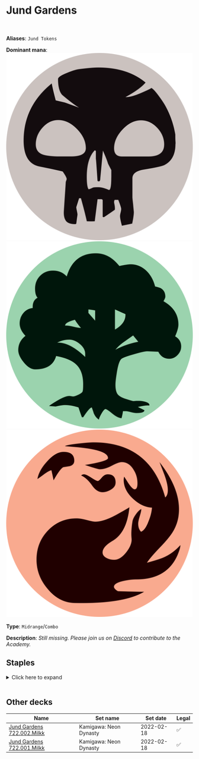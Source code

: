 <!-- This page is automatically generated by Myr: do not update it manually. Changes directly applied here will be lost. -->
# Jund Gardens
<br/>

**Aliases**: `Jund Tokens`


**Dominant mana**: <img src="../resources/images/mana/B.png" class="dominant-mana-icon"/> <img src="../resources/images/mana/G.png" class="dominant-mana-icon"/> <img src="../resources/images/mana/R.png" class="dominant-mana-icon"/>

**Type**: `Midrange`/`Combo`

**Description**: _Still missing. Please join us on [Discord](https://discord.gg/fYQbpjjkQ3) to contribute to the Academy._


## **Staples**

<details>
  <summary>Click here to expand</summary>
<a href="https://scryfall.com/card/cmr/112/cast-down"><img src="https://c1.scryfall.com/file/scryfall-cards/normal/front/2/1/21c8426e-476a-45e4-b3a9-841da54d966c.jpg" class="archetype-card rounded-image"/></a>
<a href="https://scryfall.com/card/tsr/263/chromatic-star"><img src="https://c1.scryfall.com/file/scryfall-cards/normal/front/c/2/c2e8d492-2c67-410b-b556-c157a14c4cec.jpg" class="archetype-card rounded-image"/></a>
<a href="https://scryfall.com/card/afr/94/deadly-dispute"><img src="https://c1.scryfall.com/file/scryfall-cards/normal/front/7/3/7373fe95-ad1c-44b9-8c7f-464ce8cbffc6.jpg" class="archetype-card rounded-image"/></a>
<a href="https://scryfall.com/card/neo/138/experimental-synthesizer"><img src="https://c1.scryfall.com/file/scryfall-cards/normal/front/c/4/c47931c9-685d-4b83-8299-bc347224b4e8.jpg" class="archetype-card rounded-image"/></a>
<a href="https://scryfall.com/card/mh2/163/glimmer-bairn"><img src="https://c1.scryfall.com/file/scryfall-cards/normal/front/0/3/03250752-bd85-485a-b19a-fa344c4ffd50.jpg" class="archetype-card rounded-image"/></a>
<a href="https://scryfall.com/card/c21/245/ichor-wellspring"><img src="https://c1.scryfall.com/file/scryfall-cards/normal/front/1/c/1ccdb407-ac8f-4736-89d3-ab0d086096ea.jpg" class="archetype-card rounded-image"/></a>
<a href="https://scryfall.com/card/som/96/kuldotha-rebirth"><img src="https://c1.scryfall.com/file/scryfall-cards/normal/front/7/e/7ee07266-a95d-4cd8-9863-1664922e9490.jpg" class="archetype-card rounded-image"/></a>
<a href="https://scryfall.com/card/jmp/342/lightning-bolt"><img src="https://c1.scryfall.com/file/scryfall-cards/normal/front/c/e/ce711943-c1a1-43a0-8b89-8d169cfb8e06.jpg" class="archetype-card rounded-image"/></a>
<a href="https://scryfall.com/card/cmr/191/makeshift-munitions"><img src="https://c1.scryfall.com/file/scryfall-cards/normal/front/1/9/19d1ad9f-e217-49fb-8b27-025ca133b6c9.jpg" class="archetype-card rounded-image"/></a>
<a href="https://scryfall.com/card/vma/182/rites-of-initiation"><img src="https://c1.scryfall.com/file/scryfall-cards/normal/front/f/1/f17d9c60-5f81-4b65-8af1-9c5bb757bd7d.jpg" class="archetype-card rounded-image"/></a>
<a href="https://scryfall.com/card/fut/138/sprout-swarm"><img src="https://c1.scryfall.com/file/scryfall-cards/normal/front/0/b/0b915355-4e98-44df-81bd-961a3d3c86b8.jpg" class="archetype-card rounded-image"/></a>
<a href="https://scryfall.com/card/cmr/154/thorn-of-the-black-rose"><img src="https://c1.scryfall.com/file/scryfall-cards/normal/front/2/b/2b7538ad-cc41-4229-8a39-c1db21f2899a.jpg" class="archetype-card rounded-image"/></a>
</details><br/>







## **Other decks**

| Name | Set name | Set date | Legal |
| -----| -------- | -------- | ----- |
| [Jund Gardens 722.002.Milkk](https://www.mtggoldfish.com/deck/4675385) | Kamigawa: Neon Dynasty | 2022-02-18 | ✅ |
| [Jund Gardens 722.001.Milkk](https://www.mtggoldfish.com/deck/4675387) | Kamigawa: Neon Dynasty | 2022-02-18 | ✅ |





